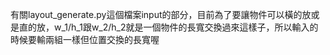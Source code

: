 有關layout_generate.py這個檔案input的部分，目前為了要讓物件可以橫的放或是直的放，w_1/h_1跟w_2/h_2就是一個物件的長寬交換過來這樣子，所以輸入的時候要輸兩組一樣但位置交換的長寬喔
